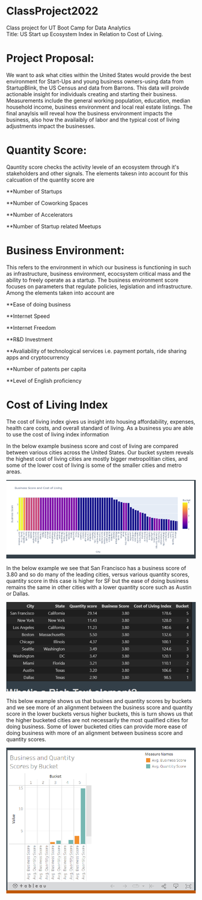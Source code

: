 # ClassProject2022
Class project for UT Boot Camp for Data Analytics<br>
Title: US Start up Ecosystem Index in Relation to Cost of Living.

# Project Proposal: 
We want to ask what cities within the United States would provide the best environment for Start-Ups and young business owners-using data from StartupBlink, the US Census and data from Barrons. This data will proivde actionable insight for individuals creating and starting their business. Measurements include the general working population, education, median household income, business environment and local real estate listings. The final anaylsis will reveal how the business environment impacts the business, also how the availaibly of labor and the typical cost of living adjustments impact the businesses. 

# Quantity Score:
Qauntity score checks the activity levele of an ecosystem through it's stakeholders and other signals. The elements takesn into account for this calcuation of the quantity score are
 
 **Number of Startups
 
 **Number of Coworking Spaces
  
 **Number of Accelerators
  
 **Number of Startup related Meetups
 
# Business Environment:
This refers to the environment in which our business is functioning in such as infrastructure, business environment, ecocsystem critical mass and the ability to freely operate as a startup. The business environment score focuses on parameters that regulate policies, legislation and infrastructure. Among the elements taken into account are
  
  **Ease of doing business
  
  **Internet Speed
  
  **Internet Freedom
  
  **R&D Investment
  
  **Avaliability of technological services i.e. payment portals, ride sharing apps and cryptocurrency
  
  **Number of patents per capita
  
  **Level of English proficiency
  
  # Cost of Living Index
  The cost of living index gives us insight into housing affordability, expenses, health care costs, and overall standard of living. As a business you are able to use the cost of living index information 
  
In the below example business score and cost of living are compared between various cities across the United States. Our bucket system reveals the highest cost of living cities are mostly bigger metropolitian cities, and some of the lower cost of living is some of the smaller cities and metro areas. 

  ![GitHub Graph](https://github.com/HappyM0f0/ClassProject2022/blob/main/BUSINESS%20SCORE%20AND%20COST%20OF%20LIVING.PNG?raw=true)


  
In the below example we see that San Francisco has a business score of 3.80 and so do many of the leading cities, versus various quantity scores, quantity score in this case is higher for SF but the ease of doing business remains the same in other cities with a lower quantity score such as Austin or Dallas. 
 
 ![GitHub Graph](https://github.com/HappyM0f0/ClassProject2022/blob/main/LIST%20OF%20CITIES%20BASED%20ON%20BUSINESS%20SCOE.PNG?raw=true)

This below example shows us that busines and quantity scores by buckets and we see more of an alignment between the business score and quantity score in the lower buckets versus higher buckets, this is turn shows us that the higher bucketed cities are not necessarily the most qualified cities for doing business. Some of lower bucketed cities can provide more ease of doing business with more of an alignment between business score and quantity scores.

![GitHub Graph](https://github.com/HappyM0f0/ClassProject2022/blob/main/BUSINESS%20%26QUANTITY%20SCORES%20BY%20BUCKET.PNG?raw=true)



